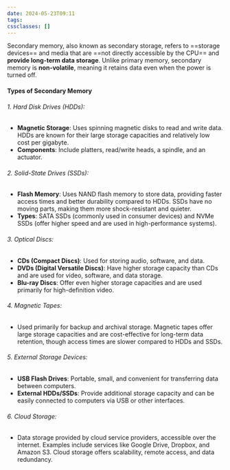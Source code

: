 ```yaml
---
date: 2024-05-23T09:11
tags: 
cssclasses: []
---
```

Secondary memory, also known as secondary storage, refers to ==storage devices== and media that are ==not directly accessible by the CPU== and **provide long-term data storage**. 
Unlike primary memory, secondary memory is **non-volatile**, meaning it retains data even when the power is turned off.

#### Types of Secondary Memory

###### 1. *Hard Disk Drives (HDDs)*:
   
- **Magnetic Storage**: Uses spinning magnetic disks to read and write data. HDDs are known for their large storage capacities and relatively low cost per gigabyte.
- **Components**: Include platters, read/write heads, a spindle, and an actuator.

###### 2. *Solid-State Drives (SSDs)*:
 
- **Flash Memory**: Uses NAND flash memory to store data, providing faster access times and better durability compared to HDDs. SSDs have no moving parts, making them more shock-resistant and quieter.
- **Types**: SATA SSDs (commonly used in consumer devices) and NVMe SSDs (offer higher speed and are used in high-performance systems).

###### 3. *Optical Discs*:

- **CDs (Compact Discs)**: Used for storing audio, software, and data.
- **DVDs (Digital Versatile Discs)**: Have higher storage capacity than CDs and are used for video, software, and data storage.
- **Blu-ray Discs**: Offer even higher storage capacities and are used primarily for high-definition video.

###### 4. *Magnetic Tapes*:

- Used primarily for backup and archival storage. Magnetic tapes offer large storage capacities and are cost-effective for long-term data retention, though access times are slower compared to HDDs and SSDs.

###### 5. *External Storage Devices*:

- **USB Flash Drives**: Portable, small, and convenient for transferring data between computers.
- **External HDDs/SSDs**: Provide additional storage capacity and can be easily connected to computers via USB or other interfaces.

###### 6. *Cloud Storage*:

- Data storage provided by cloud service providers, accessible over the internet. Examples include services like Google Drive, Dropbox, and Amazon S3. Cloud storage offers scalability, remote access, and data redundancy.